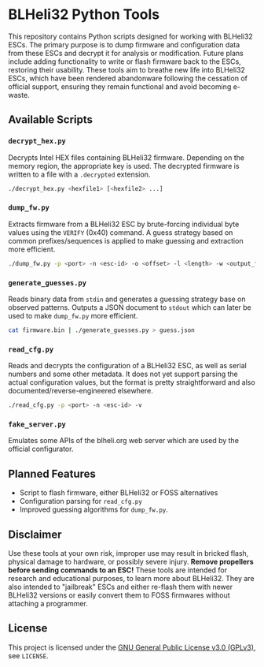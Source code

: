 # BLHeli32 Python Tools

This repository contains Python scripts designed for working with BLHeli32
ESCs. The primary purpose is to dump firmware and configuration data from these
ESCs and decrypt it for analysis or modification. Future plans include adding
functionality to write or flash firmware back to the ESCs, restoring their
usability. These tools aim to breathe new life into BLHeli32 ESCs, which have
been rendered abandonware following the cessation of official support, ensuring
they remain functional and avoid becoming e-waste.

## Available Scripts

### `decrypt_hex.py`
Decrypts Intel HEX files containing BLHeli32 firmware.
Depending on the memory region, the appropriate key is used.
The decrypted firmware is written to a file with a `.decrypted` extension.

```bash
./decrypt_hex.py <hexfile1> [<hexfile2> ...]
```

### `dump_fw.py`
Extracts firmware from a BLHeli32 ESC by brute-forcing individual byte values using the `VERIFY` (0x40) command.
A guess strategy based on common prefixes/sequences is applied to make guessing and extraction more efficient.
```bash
./dump_fw.py -p <port> -n <esc-id> -o <offset> -l <length> -w <output_file>
```

### `generate_guesses.py`
Reads binary data from `stdin` and generates a guessing strategy base on observed patterns.
Outputs a JSON document to `stdout` which can later be used to make `dump_fw.py` more efficient.
```bash
cat firmware.bin | ./generate_guesses.py > guess.json
```

### `read_cfg.py`
Reads and decrypts the configuration of a BLHeli32 ESC, as well as serial numbers and some other metadata.
It does not yet support parsing the actual configuration values, but the format is pretty straightforward
and also documented/reverse-engineered elsewhere.
```bash
./read_cfg.py -p <port> -n <esc-id> -v
```


### `fake_server.py`
Emulates some APIs of the blheli.org web server which are used by the official configurator.


## Planned Features
- Script to flash firmware, either BLHeli32 or FOSS alternatives
- Configuration parsing for `read_cfg.py`
- Improved guessing algorithms for `dump_fw.py`.

## Disclaimer
Use these tools at your own risk, improper use may result in bricked flash,
physical damage to hardware, or possibly severe injury. **Remove propellers
before sending commands to an ESC!** These tools are intended for research and
educational purposes, to learn more about BLHeli32. They are also intended to
"jailbreak" ESCs and either re-flash them with newer BLHeli32 versions or
easily convert them to FOSS firmwares without attaching a programmer.

## License
This project is licensed under the [GNU General Public License v3.0 (GPLv3)](https://www.gnu.org/licenses/gpl-3.0.html), see `LICENSE`. 
